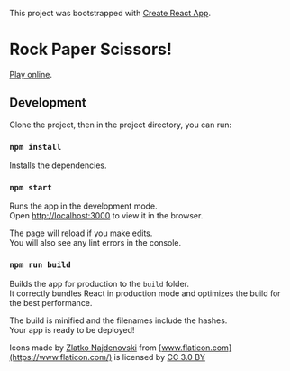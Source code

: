 This project was bootstrapped with [Create React App](https://github.com/facebook/create-react-app).
# Rock Paper Scissors!
[Play online](https://react-rps.now.sh).

## Development

Clone the project, then in the project directory, you can run:

### `npm install`

Installs the dependencies.

### `npm start`

Runs the app in the development mode.<br>
Open [http://localhost:3000](http://localhost:3000) to view it in the browser.

The page will reload if you make edits.<br>
You will also see any lint errors in the console.

### `npm run build`

Builds the app for production to the `build` folder.<br>
It correctly bundles React in production mode and optimizes the build for the best performance.

The build is minified and the filenames include the hashes.<br>
Your app is ready to be deployed!

Icons made by [Zlatko Najdenovski](https://www.flaticon.com/authors/zlatko-najdenovski) from [www.flaticon.com](https://www.flaticon.com/) is licensed by [CC 3.0 BY](http://creativecommons.org/licenses/by/3.0/)